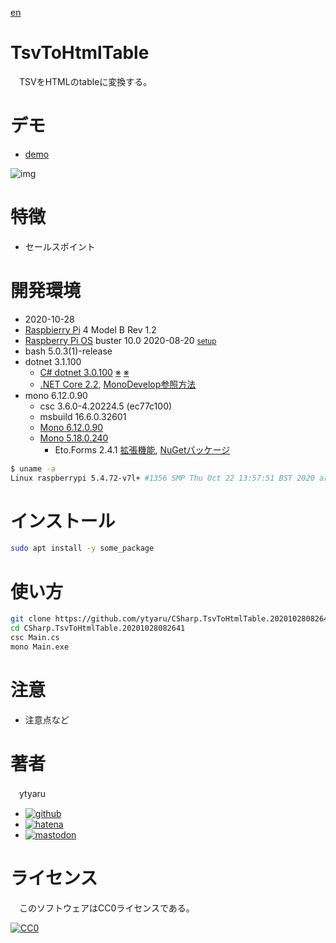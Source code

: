 [en](./README.md)

# TsvToHtmlTable

　TSVをHTMLのtableに変換する。

# デモ

* [demo](https://ytyaru.github.io/CSharp.TsvToHtmlTable.20201028082641/)

![img](https://github.com/ytyaru/CSharp.TsvToHtmlTable.20201028082641/blob/master/doc/0.png?raw=true)

# 特徴

* セールスポイント

# 開発環境

* <time datetime="2020-10-28T08:26:24+0900">2020-10-28</time>
* [Raspbierry Pi](https://ja.wikipedia.org/wiki/Raspberry_Pi) 4 Model B Rev 1.2
* [Raspberry Pi OS](https://ja.wikipedia.org/wiki/Raspbian) buster 10.0 2020-08-20 <small>[setup](http://ytyaru.hatenablog.com/entry/2020/10/06/111111)</small>
* bash 5.0.3(1)-release
* dotnet 3.1.100
    * [C# dotnet 3.0.100](http://ytyaru.hatenablog.com/entry/2021/11/27/000000) [※](http://ytyaru.hatenablog.com/entry/2022/01/01/000000) [※](http://ytyaru.hatenablog.com/entry/2022/02/07/000000)
    * [.NET Core 2.2](http://ytyaru.hatenablog.com/entry/2020/02/08/000000), [MonoDevelop参照方法](http://ytyaru.hatenablog.com/entry/2020/02/09/000000)
* mono 6.12.0.90
    * csc 3.6.0-4.20224.5 (ec77c100)
    * msbuild 16.6.0.32601
    * [Mono 6.12.0.90](http://ytyaru.hatenablog.com/entry/2020/10/27/111111)
    * [Mono 5.18.0.240](http://ytyaru.hatenablog.com/entry/2020/01/17/000000)
        * Eto.Forms 2.4.1 [拡張機能](http://ytyaru.hatenablog.com/entry/2020/01/23/000000), [NuGetパッケージ](http://ytyaru.hatenablog.com/entry/2020/01/21/000000)

```sh
$ uname -a
Linux raspberrypi 5.4.72-v7l+ #1356 SMP Thu Oct 22 13:57:51 BST 2020 armv7l GNU/Linux
```

# インストール

```sh
sudo apt install -y some_package
```

# 使い方

```bash
git clone https://github.com/ytyaru/CSharp.TsvToHtmlTable.20201028082641
cd CSharp.TsvToHtmlTable.20201028082641
csc Main.cs
mono Main.exe
```

# 注意

* 注意点など

# 著者

　ytyaru

* [![github](http://www.google.com/s2/favicons?domain=github.com)](https://github.com/ytyaru "github")
* [![hatena](http://www.google.com/s2/favicons?domain=www.hatena.ne.jp)](http://ytyaru.hatenablog.com/ytyaru "hatena")
* [![mastodon](http://www.google.com/s2/favicons?domain=mstdn.jp)](https://mstdn.jp/web/accounts/233143 "mastdon")

# ライセンス

　このソフトウェアはCC0ライセンスである。

[![CC0](http://i.creativecommons.org/p/zero/1.0/88x31.png "CC0")](http://creativecommons.org/publicdomain/zero/1.0/deed.ja)

